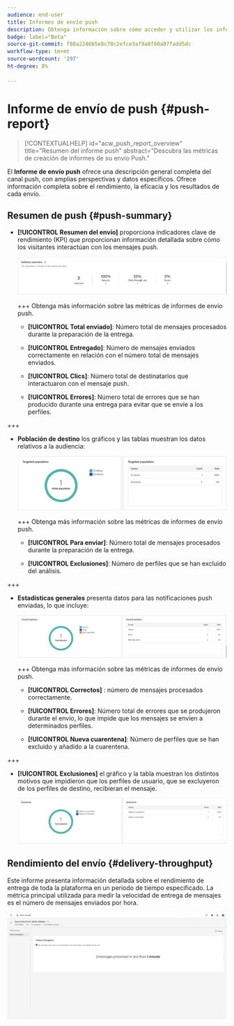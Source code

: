 ```yaml
---
audience: end-user
title: Informes de envío push
description: Obtenga información sobre cómo acceder y utilizar los informes de envío push
badge: label="Beta"
source-git-commit: f80a224665e8c70c2efce3af9a8f60a07fadd5dc
workflow-type: tm+mt
source-wordcount: '297'
ht-degree: 8%

---
```


# Informe de envío de push {#push-report}

>[!CONTEXTUALHELP]
>id="acw_push_report_overview"
>title="Resumen del informe push"
>abstract="Descubra las métricas de creación de informes de su envío Push."

El **Informe de envío push** ofrece una descripción general completa del canal push, con amplias perspectivas y datos específicos. Ofrece información completa sobre el rendimiento, la eficacia y los resultados de cada envío.

## Resumen de push {#push-summary}

* **[!UICONTROL Resumen del envío]** proporciona indicadores clave de rendimiento (KPI) que proporcionan información detallada sobre cómo los visitantes interactúan con los mensajes push.

  ![](assets/reporting_push_3.png)

  +++ Obtenga más información sobre las métricas de informes de envío push.

   * **[!UICONTROL Total enviado]**: Número total de mensajes procesados durante la preparación de la entrega.

   * **[!UICONTROL Entregado]**: Número de mensajes enviados correctamente en relación con el número total de mensajes enviados.

   * **[!UICONTROL Clics]**: Número total de destinatarios que interactuaron con el mensaje push.

   * **[!UICONTROL Errores]**: Número total de errores que se han producido durante una entrega para evitar que se envíe a los perfiles.

+++

* **Población de destino** los gráficos y las tablas muestran los datos relativos a la audiencia:

  ![](assets/reporting_push_4.png)

  +++ Obtenga más información sobre las métricas de informes de envío push.

   * **[!UICONTROL Para enviar]**: Número total de mensajes procesados durante la preparación de la entrega.

   * **[!UICONTROL Exclusiones]**: Número de perfiles que se han excluido del análisis.

+++

* **Estadísticas generales** presenta datos para las notificaciones push enviadas, lo que incluye:

  ![](assets/reporting_push_5.png)

  +++ Obtenga más información sobre las métricas de informes de envío push.

   * **[!UICONTROL Correctos]** : número de mensajes procesados correctamente.

   * **[!UICONTROL Errores]**: Número total de errores que se produjeron durante el envío, lo que impide que los mensajes se envíen a determinados perfiles.

   * **[!UICONTROL Nueva cuarentena]**: Número de perfiles que se han excluido y añadido a la cuarentena.

+++

* **[!UICONTROL Exclusiones]** el gráfico y la tabla muestran los distintos motivos que impidieron que los perfiles de usuario, que se excluyeron de los perfiles de destino, recibieran el mensaje.

  ![](assets/reporting_push_6.png)

## Rendimiento del envío {#delivery-throughput}

Este informe presenta información detallada sobre el rendimiento de entrega de toda la plataforma en un periodo de tiempo especificado. La métrica principal utilizada para medir la velocidad de entrega de mensajes es el número de mensajes enviados por hora.

![](assets/reporting_push_2.png)
